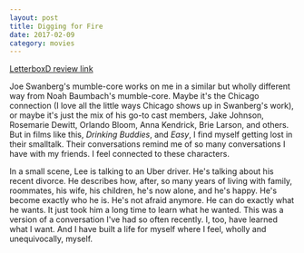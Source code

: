 ```yaml
---
layout: post
title: Digging for Fire 
date: 2017-02-09
category: movies
---
```

 
[LetterboxD review link](https://letterboxd.com/samarthbhaskar/film/digging-for-fire/)

Joe Swanberg's mumble-core works on me in a similar but wholly different way from Noah Baumbach's mumble-core. Maybe it's the Chicago connection (I love all the little ways Chicago shows up in Swanberg's work), or maybe it's just the mix of his go-to cast members, Jake Johnson, Rosemarie Dewitt, Orlando Bloom, Anna Kendrick, Brie Larson, and others. But in films like this, <em>Drinking Buddies</em>, and <em>Easy</em>, I find myself getting lost in their smalltalk. Their conversations remind me of so many conversations I have with my friends. I feel connected to these characters.

In a small scene, Lee is talking to an Uber driver. He's talking about his recent divorce. He describes how, after, so many years of living with family, roommates, his wife, his children, he's now alone, and he's happy. He's become exactly who he is. He's not afraid anymore. He can do exactly what he wants. It just took him a long time to learn what he wanted. This was a version of a conversation I've had so often recently. I, too, have learned what I want. And I have built a life for myself where I feel, wholly and unequivocally, myself. 